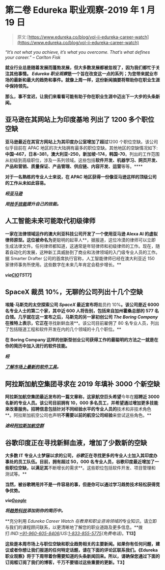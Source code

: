 # 第二卷 Edureka 职业观察-2019 年 1 月 19 日

> 原文:[https://www.edureka.co/blog/vol-ii-edureka-career-watch](https://www.edureka.co/blog/vol-ii-edureka-career-watch)

*“It’s not what you achieve, it’s what you overcome. That’s what defines your career.” – Carlton Fisk*

**就业行业总是随着发展而蓬勃发展，但大多数发展都被忽视了，因为我们都忙于关注其他事情。 *Edureka 职业观察*是一个旨在改变这一点的系列；为您带来就业市场的最新和最大的趋势和事件。就像上周一样，这份新闻摘要将帮助你在职业生涯中保持领先。**

**那么，事不宜迟，让我们来看看可能有助于你在职业生涯中迈出下一大步的头条新闻。**

## ****亚马逊在其网站上为印度基地** 列出了 1200 多个职位空缺**

**亚马逊最近在其官方网站上为其印度办公室增加了超过**1200 个职位空缺。该公司似乎目前在 APAC 地区的次大陆拥有最多的职位空缺。其他地区的空缺情况如下:**中国–467，日本–381，澳大利亚–250，新加坡–174，韩国–70**。列出的工作范围从初级到高级职位，涉及一系列领域。这些包括**软件开发、机器学习、网页开发、产品和营销、质量保证、产品管理、供应链、内容开发、运营**等等。****

**对于一名熟练的专业人士来说，在 APAC 地区获得一份像亚马逊这样的顶级公司的工作从未如此容易。**

*****经[亚马逊](https://www.amazon.jobs/en/locations/?&continent=asia_pacific)*****

***用[抢手技能](https://www.edureka.co/all-courses)提升自己的技能。***

## ****人工智能未来可能取代初级律师****

**一家在法律领域运作的澳大利亚科技公司开发了一个使用亚马逊 Alexa AI 的虚拟律师原型。这位被命名为**更聪明的起草人**，据报道，这位冷漠的律师可以立即生成法律文件。任何律师都知道，这通常是年轻律师和初级律师的工作。现在，随着自动化的发展，这种新工具威胁到了商业和法律领域的入门级专业人员的工作。据 Smarter Drafter 公司的首席执行官称，人工智能律师已经在澳大利亚近 150 家律师事务所使用。这些数字在未来几年肯定会稳步增长。**

*****via[CIO](http://www.cio.in/news/artificial-intelligence-putting-junior-lawyers-jobs-risk)T5***T7】**

## ****SpaceX 裁员 10%，无聊的公司列出十几个空缺****

**埃隆·马斯克的太空探索公司 *SpaceX* 最近宣布将**裁员约 10%**。该公司是近 6000 名专业人士的第二个家，其中近 600 人将告别，包括来自加州霍桑总部的 577 名白领。几乎就在这一宣布之后，马斯克的另一家初创公司 *The Boring Company* 在推特上表示，它正在**寻找新鲜血液**。该公司目前雇佣了 80 名专业人员，列出了包括隧道工程和软件开发在内的几个领域的十几个职位。**

**在 Boring Company 这样的创新型创业公司获得工作的最聪明的方法之一就是在你的简历中加入流行的软件技能。**

*****经*****

***[了解市场上最新的软件工具](https://www.edureka.co/)。***

## ****阿拉斯加航空集团寻求在 2019 年填补 3000 个新空缺****

**阿拉斯加航空集团最近发布的一篇文章称，这家航空巨头希望**今年在**招聘近 3000 名新的专业人员。该公司目前拥有 10，000 多名员工，并希望通过增加更多技能来改善服务。招聘信息包括针对不同经验水平的专业人员的**技术和非技术角色**。阿拉斯加航空公司也声明**不需要以前的航空公司经验**来尝试这些角色。**

*****途经[阿拉斯加航空群](https://blog.alaskaair.com/alaska-airlines/2019-hiring-forecast/)*****

## ****谷歌印度正在寻找新鲜血液，增加了少数新的空缺****

**大多数 IT 专业人士梦寐以求的公司，*谷歌*正在寻找更多的专业人士加入其印度办事处的员工队伍。目前，**拥有超过 50，000 名专业人员**，谷歌印度最近增加了一些职位空缺，以满足其**不断增长的需求**。这些职位包括软件开发、项目管理和测试等。**

**当然，被谷歌聘用并不是一件容易的事，但是你可以通过学习趋势技术轻松获得竞争优势。**

*****via[Google](https://careers.google.com/jobs/results/?company=Google&company=YouTube&employment_type=FULL_TIME&hl=en_US&jlo=en_US&q=&sort_by=relevance)*****

***将[趋势科技](https://www.edureka.co/all-courses)添加到你的简历中。***

**充分利用 *Edureka Career Watch 在教育和职业咨询领域的*专业知识。请立即与我们的课程顾问联系，以更清晰地了解您的职业道路及更多信息。**拨打:*IND:[+91-960-605-8406](tel:9606058406)*/*US:[1-833-855-5775](tel:18338555775)(免费电话)*。**T13】**

**这些是本周市场上与职位空缺和职业趋势相关的主要新闻。如果你有任何问题，建议或者你想让我们报道的任何特定话题，请在下面的评论区联系我们。《Edureka 职业观察》将于下周带着你需要知道的头条新闻回来。所以，请确保您通过下面的订阅框订阅了我们的博客，千万不要错过这些重要的更新。T3】**